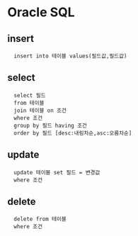 
# Oracle SQL


## insert 
      insert into 테이블 values(필드값,필드값)
## select 
      select 필드 
      from 테이블 
      join 테이블 on 조건
      where 조건 
      group by 필드 having 조건 
      order by 필드 [desc:내림차순,asc:오름차순]
## update 
      update 테이블 set 필드 = 변경값 
      where 조건 
## delete 
      delete from 테이블 
      where 조건
